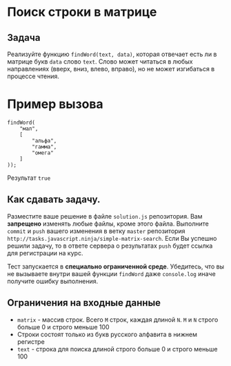 # Поиск строки в матрице
## Задача
Реализуйте функцию `findWord(text, data)`, которая отвечает есть ли в матрице букв `data` слово `text`. Слово может читаться в любых направлениях (вверх, вниз, влево, вправо), но не может изгибаться в процессе чтения.

# Пример вызова
```
findWord(
    "мал",
    [
        "альфа",
        "гамма",
        "омега"
    ]
));
```
Результат `true` 

## Как сдавать задачу.
Разместите ваше решение в файле `solution.js` репозитория. Вам **запрещено** изменять любые файлы, кроме этого файла. Выполните `commit` и `push` вашего изменения в ветку `master` репозитория `http://tasks.javascript.ninja/simple-matrix-search`. Если Вы успешно решили задачу, то в ответе сервера о результатах `push` будет ссылка для регистрации на курс.

Тест запускается в **специально ограниченной среде**. Убедитесь, что вы не вызываете внутри вашей функции `findWord` даже `console.log` иначе получите ошибку выполнения.

## Ограничения на входные данные
* `matrix` - массив строк. Всего `M` строк, каждая длиной `N`. `M` и `N` строго больше 0 и строго меньше 100
* Строки состоят только из букв русского алфавита в нижнем регистре
* `text` - строка для поиска длиной строго больше 0 и строго меньше 100

